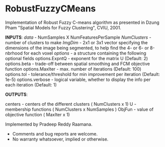 # RobustFuzzyCMeans

Implementation of Robust Fuzzy C-means algorithm as presented in Dzung Pham "Spatial Models for Fuzzy Clustering", CVIU, 2001. 

>
**INPUTS**:
*data*        - NumSamples X NumFeaturesPerSample
*NumClusters* - number of clusters to make
*ImgDim*      - 2x1 or 3x1 vector specifying the dimensions of the image
                being segmented, to help find the 4- or 6- or 8-nbrhood for
                each voxel
*options*     - a structure containing the following optional fields
    options.ExpntQ       - exponent for the matrix U     (Default: 2)
    options.beta    - trade-off between spatial smoothing and FCM objective function
    options.MaxIter - max. number of iterations     (Default: 100)
    options.tol     - tolerance/threshold for min improvement per iteration (Default: 1e-5)
    options.verbose - logical variable, whether to display the info per each iteration (Default: 1)



**OUTPUTS**:


centers     - centers of the different clusters ( NumClusters x 1)
U           - membership functions ( NumClusters x NumSamples )
ObjFun      - value of objective function ( MaxIter x 1)

Implemented by Pradeep Reddy Raamana. 
- Comments and bug reports are welcome. 
- No warranty whatsoever, implied or otherwise.
